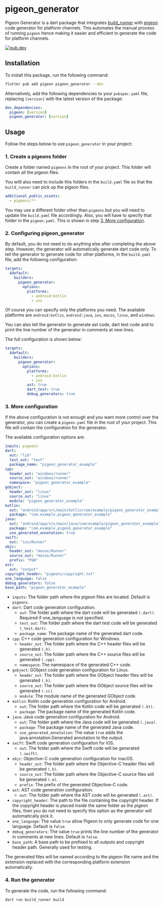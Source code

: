 # pigeon_generator

Pigeon Generator is a dart package that integrates [build_runner](https://pub.dev/packages/build_runner) with [pigeon](https://pub.dev/packages/pigeon) code generator for platform channels. This automates the manual process of running `pigeon` hence making it easier and efficient to generate the code for platform channels.

<div>
  <a href="https://pub.dev/packages/pigeon_generator">
    <img alt="pub.dev" src="https://img.shields.io/pub/v/pigeon_generator"/>
  </a>
</div>

## Installation

To install this package, run the following command:

```bash
flutter pub add pigeon pigeon_generator --dev
```

Alternatively, add the following dependencies to your `pubspec.yaml` file, replacing `[version]` with the latest version of the package:

```yaml
dev_dependencies:
  pigeon: [version]
  pigeon_generator: [version]
```

## Usage

Follow the steps below to use `pigeon_generator` in your project:

### 1. Create a pigeons folder

Create a folder named `pigeons` in the root of your project. This folder will contain all the pigeon files.

You willl also need to include this folders in the `build.yaml` file so that the `build_runner` can pick up the pigeon files.

```yaml
additional_public_assets:
  - pigeons/**
```

You may use a different folder other than `pigeons` but you will need to update the `build.yaml` file accordingly. Also, you will have to specify that folder in the `pigeon.yaml`. This is shown in step [3. More configuration](#3-more-configuration).

### 2. Configuring pigeon_generator

By default, you do not need to do anything else after completing the above step. However, the generator will automatically generate dart code only. To tell the generator to generate code for other platforms, in the `build.yaml` file, add the following configuration:

```yaml
targets:
  $default:
    builders:
      pigeon_generator:
        options:
          platforms:
            - android:kotlin
            - ios
```

Of course you can specify only the platforms you need. The available platforms are `android:kotlin`, `android:java`, `ios`, `macos`, `linux`, and `windows`.

You can also tell the generator to generate ast code, dart test code and to print the line number of the generator in comments at new lines.

The full configuration is shown below:

```yaml
targets:
  $default:
    builders:
      pigeon_generator:
        options:
          platforms:
            - android:kotlin
            - ios
          ast: true
          dart_test: true
          debug_generators: true
```

### 3. More configuration

If the above configuration is not enough and you want more control over the generator, you can create a `pigeon.yaml` file in the root of your project. This file will contain the configuration for the generator.

The available configuration options are:

```yaml
inputs: pigeons
dart:
  out: "lib"
  test_out: "test"
  package_name: "pigeon_generator_example"
cpp:
  header_out: "windows/runner"
  source_out: "windows/runner"
  namespace: "pigeon_generator_example"
gobject:
  header_out: "linux"
  source_out: "linux"
  module: "pigeon_generator_example"
kotlin:
  out: "android/app/src/main/kotlin/com/example/pigeon_generator_example"
  package: "com.example.pigeon_generator_example"
java:
  out: "android/app/src/main/java/com/example/pigeon_generator_example"
  package: "com.example.pigeon_generator_example"
  use_generated_annotation: true
swift:
  out: "ios/Runner"
objc:
  header_out: "macos/Runner"
  source_out: "macos/Runner"
  prefix: "PGN"
ast:
  out: "output"
copyright_header: "pigeons/copyright.txt"
one_language: false
debug_generators: false
base_path: "pigeon_generator_example"
```

- `inputs`: The folder path where the pigeon files are located. Default is `pigeons`.
- `dart`: Dart code generation configuration.
  - `out`: The folder path where the dart code will be generated `(.dart)`. Required if one_language is not specified.
  - `test_out`: The folder path where the dart test code will be generated `(_test.dart)`.
  - `package_name`: The package name of the generated dart code.
- `cpp`: C++ code generation configuration for Windows.
  - `header_out`: The folder path where the C++ header files will be generated `(.h)`.
  - `source_out`: The folder path where the C++ source files will be generated `(.cpp)`.
  - `namespace`: The namespace of the generated C++ code.
- `gobject`: GObject code generation configuration for Linux.
  - `header_out`: The folder path where the GObject header files will be generated `(.h)`.
  - `source_out`: The folder path where the GObject source files will be generated `(.cc)`.
  - `module`: The module name of the generated GObject code.
- `kotlin`: Kotlin code generation configuration for Android.
  - `out`: The folder path where the Kotlin code will be generated `(.kt)`.
  - `package`: The package name of the generated Kotlin code.
- `java`: Java code generation configuration for Android.
  - `out`: The folder path where the Java code will be generated `(.java)`.
  - `package`: The package name of the generated Java code.
  - `use_generated_annotation`: The value `true` adds the java.annotation.Generated annotation to the output.
- `swift`: Swift code generation configuration for iOS.
  - `out`: The folder path where the Swift code will be generated `(.swift)`.
- `objc`: Objective-C code generation configuration for macOS.
  - `header_out`: The folder path where the Objective-C header files will be generated `(.h)`.
  - `source_out`: The folder path where the Objective-C source files will be generated `(.m)`.
  - `prefix`: The prefix of the generated Objective-C code.
- `ast`: AST code generation configuration.
  - `out`: The folder path where the AST code will be generated `(.ast)`.
- `copyright_header`: The path to the file containing the copyright header. If the copyright header is placed inside the same folder as the pigeon files, then you do not need to specify this option as the generator will automatically pick it.
- `one_language`: The value `true` allow Pigeon to only generate code for one language. Default is `false`.
- `debug_generators`: The value `true` prints the line number of the generator in comments at new lines. Default is `false`.
- `base_path`: A base path to be prefixed to all outputs and copyright header path. Generally used for testing.

The generated files will be named according to the pigeon file name and the extension replaced with the corresponding platform extension automatically.

### 4. Run the generator

To generate the code, run the following command:

```bash
dart run build_runner build
```
